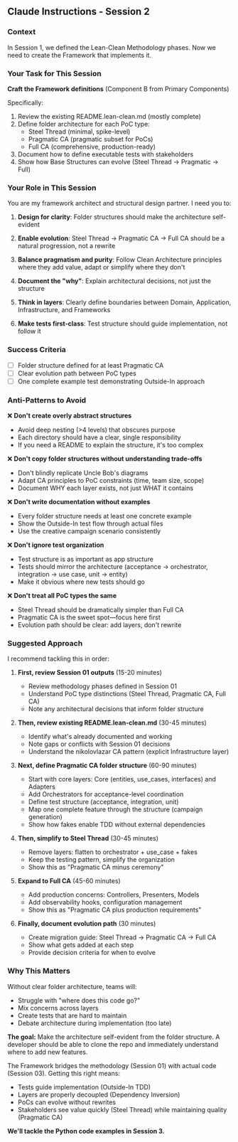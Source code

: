 ## Claude Instructions - Session 2

### Context
In Session 1, we defined the Lean-Clean Methodology phases. Now we need to create the Framework that implements it.

### Your Task for This Session

**Craft the Framework definitions** (Component B from Primary Components)

Specifically:
1. Review the existing README.lean-clean.md (mostly complete)
2. Define folder architecture for each PoC type:
   - Steel Thread (minimal, spike-level)
   - Pragmatic CA (pragmatic subset for PoCs)
   - Full CA (comprehensive, production-ready)
3. Document how to define executable tests with stakeholders
4. Show how Base Structures can evolve (Steel Thread → Pragmatic → Full)

### Your Role in This Session

You are my framework architect and structural design partner. I need you to:

1. **Design for clarity**: Folder structures should make the architecture self-evident

2. **Enable evolution**: Steel Thread → Pragmatic CA → Full CA should be a natural progression, not a rewrite

3. **Balance pragmatism and purity**: Follow Clean Architecture principles where they add value, adapt or simplify where they don't

4. **Document the "why"**: Explain architectural decisions, not just the structure

5. **Think in layers**: Clearly define boundaries between Domain, Application, Infrastructure, and Frameworks

6. **Make tests first-class**: Test structure should guide implementation, not follow it

### Success Criteria
- [ ] Folder structure defined for at least Pragmatic CA
- [ ] Clear evolution path between PoC types
- [ ] One complete example test demonstrating Outside-In approach

### Anti-Patterns to Avoid

❌ **Don't create overly abstract structures**
   - Avoid deep nesting (>4 levels) that obscures purpose
   - Each directory should have a clear, single responsibility
   - If you need a README to explain the structure, it's too complex

❌ **Don't copy folder structures without understanding trade-offs**
   - Don't blindly replicate Uncle Bob's diagrams
   - Adapt CA principles to PoC constraints (time, team size, scope)
   - Document WHY each layer exists, not just WHAT it contains

❌ **Don't write documentation without examples**
   - Every folder structure needs at least one concrete example
   - Show the Outside-In test flow through actual files
   - Use the creative campaign scenario consistently

❌ **Don't ignore test organization**
   - Test structure is as important as app structure
   - Tests should mirror the architecture (acceptance → orchestrator, integration → use case, unit → entity)
   - Make it obvious where new tests should go

❌ **Don't treat all PoC types the same**
   - Steel Thread should be dramatically simpler than Full CA
   - Pragmatic CA is the sweet spot—focus here first
   - Evolution path should be clear: add layers, don't rewrite

### Suggested Approach

I recommend tackling this in order:

1. **First, review Session 01 outputs** (15-20 minutes)
   - Review methodology phases defined in Session 01
   - Understand PoC type distinctions (Steel Thread, Pragmatic CA, Full CA)
   - Note any architectural decisions that inform folder structure

2. **Then, review existing README.lean-clean.md** (30-45 minutes)
   - Identify what's already documented and working
   - Note gaps or conflicts with Session 01 decisions
   - Understand the nikolovlazar CA pattern (explicit Infrastructure layer)

3. **Next, define Pragmatic CA folder structure** (60-90 minutes)
   - Start with core layers: Core (entities, use_cases, interfaces) and Adapters
   - Add Orchestrators for acceptance-level coordination
   - Define test structure (acceptance, integration, unit)
   - Map one complete feature through the structure (campaign generation)
   - Show how fakes enable TDD without external dependencies

4. **Then, simplify to Steel Thread** (30-45 minutes)
   - Remove layers: flatten to orchestrator + use_case + fakes
   - Keep the testing pattern, simplify the organization
   - Show this as "Pragmatic CA minus ceremony"

5. **Expand to Full CA** (45-60 minutes)
   - Add production concerns: Controllers, Presenters, Models
   - Add observability hooks, configuration management
   - Show this as "Pragmatic CA plus production requirements"

6. **Finally, document evolution path** (30 minutes)
   - Create migration guide: Steel Thread → Pragmatic CA → Full CA
   - Show what gets added at each step
   - Provide decision criteria for when to evolve

### Why This Matters

Without clear folder architecture, teams will:
- Struggle with "where does this code go?"
- Mix concerns across layers
- Create tests that are hard to maintain
- Debate architecture during implementation (too late)

**The goal:** Make the architecture self-evident from the folder structure. A developer should be able to clone the repo and immediately understand where to add new features.

The Framework bridges the methodology (Session 01) with actual code (Session 03). Getting this right means:
- Tests guide implementation (Outside-In TDD)
- Layers are properly decoupled (Dependency Inversion)
- PoCs can evolve without rewrites
- Stakeholders see value quickly (Steel Thread) while maintaining quality (Pragmatic CA)

**We'll tackle the Python code examples in Session 3.**